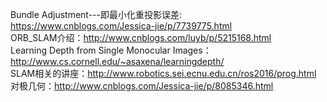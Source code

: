 Bundle Adjustment---即最小化重投影误差: https://www.cnblogs.com/Jessica-jie/p/7739775.html  
ORB_SLAM介绍：http://www.cnblogs.com/luyb/p/5215168.html  
Learning Depth from Single Monocular Images：http://www.cs.cornell.edu/~asaxena/learningdepth/  
SLAM相关的讲座：http://www.robotics.sei.ecnu.edu.cn/ros2016/prog.html  
对极几何：http://www.cnblogs.com/Jessica-jie/p/8085346.html    

